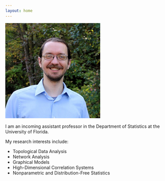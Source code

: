 ```yaml
---
layout: home
---
```


![Headshot](/assets/headshot_roycraft_300x300.png)

I am an incoming assistant professor in the Department of Statistics at the University of Florida.

My research interests include:
- Topological Data Analysis
- Network Analysis
- Graphical Models
- High-Dimensional Correlation Systems
- Nonparametric and Distribution-Free Statistics
